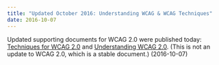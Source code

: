 ```yaml
---
title: "Updated October 2016: Understanding WCAG & WCAG Techniques"
date: 2016-10-07
---
```

<p>Updated supporting documents for WCAG 2.0 were published today: <a href="https://www.w3.org/TR/WCAG20-TECHS/">Techniques for WCAG 2.0</a> and <a href="https://www.w3.org/TR/UNDERSTANDING-WCAG20/">Understanding WCAG 2.0</a>. (This is not an update to WCAG 2.0, which is a stable document.) (<span class="date">2016-10-07</span>)</p>